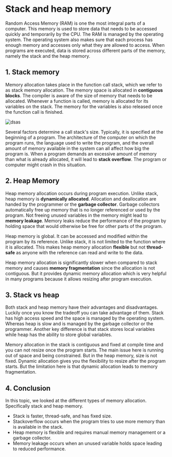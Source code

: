 # Stack and heap memory

Random Access Memory (RAM) is one the most integral parts of a computer. This memory is used to store data that needs to be accessed quickly and temporarily by the CPU. The RAM is managed by the operating system. The operating system also makes sure that each process has enough memory and accesses only what they are allowed to access. When programs are executed, data is stored across different parts of the memory, namely the stack and the heap memory.

## 1. Stack memory

Memory allocation takes place in the function call stack, which we refer to as stack memory allocation. The memory space is allocated in **contiguous blocks**. The compiler is aware of the size of memory that needs to be allocated. Whenever a function is called, memory is allocated for its variables on the stack. The memory for the variables is also released once the function call is finished.

![dsas](https://ucarecdn.com/a6fd33cf-235d-472e-8908-6511af65136a/)

Several factors determine a call stack's size. Typically, it is specified at the beginning of a program. The architecture of the computer on which the program runs, the language used to write the program, and the overall amount of memory available in the system can all affect how big the program is. When a program demands an excessive amount of memory than what is already allocated, it will lead to **stack overflow**. The program or computer might crash in this situation.

## 2. Heap Memory

Heap memory allocation occurs during program execution. Unlike stack, heap memory is **dynamically allocated**. Allocation and deallocation are handed by the programmer or the **garbage collector**. Garbage collectors automatically free up memory that is no longer referenced or used by the program. Not freeing unused variables in the memory might lead to **memory leakage**. Memory leaks reduce the performance of the program by holding space that would otherwise be free for other parts of the program.

Heap memory is global. It can be accessed and modified within the program by its reference. Unlike stack, it is not limited to the function where it is allocated. This makes heap memory allocation **flexible** but not **thread-safe** as anyone with the reference can read and write to the data.

Heap memory allocation is significantly slower when compared to stack memory and causes **memory fragmentation** since the allocation is not contiguous. But it provides dynamic memory allocation which is very helpful in many programs because it allows resizing after program execution.

## 3. Stack vs heap

Both stack and heap memory have their advantages and disadvantages. Luckily once you know the tradeoff you can take advantage of them. Stack has high access speed and the space is managed by the operating system. Whereas heap is slow and is managed by the garbage collector or the programmer. Another key difference is that stack stores local variables while heap has the ability to store global variables.

Memory allocation in the stack is contiguous and fixed at compile time and you can not resize once the program starts. The main issue here is running out of space and being constrained. But in the heap memory, size is not fixed. Dynamic allocation gives you the flexibility to resize after the program starts. But the limitation here is that dynamic allocation leads to memory fragmentation.

## 4. Conclusion

In this topic, we looked at the different types of memory allocation. Specifically stack and heap memory.

- Stack is faster, thread-safe, and has fixed size.
- Stackoverflow occurs when the program tries to use more memory than is available in the stack.
- Heap memory is flexible and requires manual memory management or a garbage collector.
- Memory leakage occurs when an unused variable holds space leading to reduced performance.
